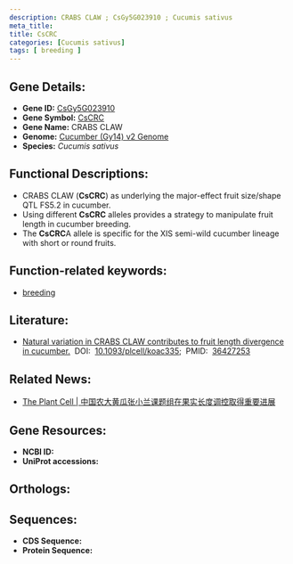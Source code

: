 ```yaml
---
description: CRABS CLAW ; CsGy5G023910 ; Cucumis sativus
meta_title:
title: CsCRC
categories: [Cucumis sativus]
tags: [ breeding ]
---
```


## Gene Details:
- **Gene ID:**	[CsGy5G023910]()
- **Gene Symbol:** <u> CsCRC </u>
- **Gene Name:** CRABS CLAW
- **Genome:** [Cucumber (Gy14) v2 Genome]()
- **Species:** *Cucumis sativus*

## Functional Descriptions:
   - CRABS CLAW (**CsCRC**) as underlying the major-effect fruit size/shape QTL FS5.2 in cucumber.
   - Using different **CsCRC** alleles provides a strategy to manipulate fruit length in cucumber breeding.
   - The **CsCRC**A allele is specific for the XIS semi-wild cucumber lineage with short or round fruits.

## Function-related keywords:
   - [breeding](/tags/breeding/)

## Literature:
   - [Natural variation in CRABS CLAW contributes to fruit length divergence in cucumber.]( https://academic.oup.com/plcell/article/35/2/738/6847306?login=true)&nbsp;&nbsp;DOI:&nbsp;&nbsp;[10.1093/plcell/koac335](https://academic.oup.com/plcell/article/35/2/738/6847306?login=true);&nbsp;&nbsp;PMID:&nbsp;&nbsp;[36427253](https://pubmed.ncbi.nlm.nih.gov/36427253/)

## Related News:
   - [The Plant Cell | 中国农大黄瓜张小兰课题组在果实长度调控取得重要进展](https://mp.weixin.qq.com/s?__biz=MzIyOTY2NDYyNQ==&mid=2247559442&idx=1&sn=89450cba81818028ae2dcf3856458df4&chksm=e8bc9b0cdfcb121a431f1cd1b24872f6da693ad9c5a3cdf0907643597506a594f479f6afe331&scene=27#wechat_redirect)

## Gene Resources:
- **NCBI ID:**  [](https://www.ncbi.nlm.nih.gov/gene/?term=)
- **UniProt accessions:** [](https://www.uniprot.org/uniprotkb//entry)

## Orthologs:

## Sequences:
- **CDS Sequence:**
- **Protein Sequence:**
